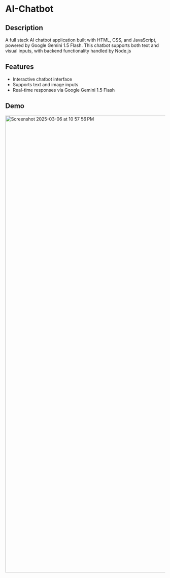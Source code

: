 # AI-Chatbot

## Description
A full stack AI chatbot application built with HTML, CSS, and JavaScript, powered by Google Gemini 1.5 Flash. This chatbot supports both text and visual inputs, with backend functionality handled by Node.js


## Features
- Interactive chatbot interface
- Supports text and image inputs
- Real-time responses via Google Gemini 1.5 Flash


## Demo 

<img width="1433" alt="Screenshot 2025-03-06 at 10 57 56 PM" src="https://github.com/user-attachments/assets/fc15c77c-bae6-4c13-9ff3-81717ac21716" />
